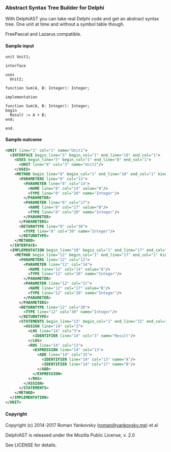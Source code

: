 ### Abstract Syntax Tree Builder for Delphi 
With DelphiAST you can take real Delphi code and get an abstract syntax tree. One unit at time and without a symbol table though. 

FreePascal and Lazarus compatible.

#### Sample input
```delphi
unit Unit1;

interface

uses
  Unit2;

function Sum(A, B: Integer): Integer;

implementation

function Sum(A, B: Integer): Integer;
begin
  Result := A + B;
end;

end.
```

#### Sample outcome
```xml
<UNIT line="1" col="1" name="Unit1">
  <INTERFACE begin_line="3" begin_col="1" end_line="10" end_col="1">
    <USES begin_line="5" begin_col="1" end_line="8" end_col="1">
      <UNIT line="6" col="3" name="Unit2"/>
    </USES>
    <METHOD begin_line="8" begin_col="1" end_line="10" end_col="1" kind="function" name="Sum">
      <PARAMETERS line="8" col="13">
        <PARAMETER line="8" col="14">
          <NAME line="8" col="14" value="A"/>
          <TYPE line="8" col="20" name="Integer"/>
        </PARAMETER>
        <PARAMETER line="8" col="17">
          <NAME line="8" col="17" value="B"/>
          <TYPE line="8" col="20" name="Integer"/>
        </PARAMETER>
      </PARAMETERS>
      <RETURNTYPE line="8" col="30">
        <TYPE line="8" col="30" name="Integer"/>
      </RETURNTYPE>
    </METHOD>
  </INTERFACE>
  <IMPLEMENTATION begin_line="10" begin_col="1" end_line="17" end_col="1">
    <METHOD begin_line="12" begin_col="1" end_line="17" end_col="1" kind="function" name="Sum">
      <PARAMETERS line="12" col="13">
        <PARAMETER line="12" col="14">
          <NAME line="12" col="14" value="A"/>
          <TYPE line="12" col="20" name="Integer"/>
        </PARAMETER>
        <PARAMETER line="12" col="17">
          <NAME line="12" col="17" value="B"/>
          <TYPE line="12" col="20" name="Integer"/>
        </PARAMETER>
      </PARAMETERS>
      <RETURNTYPE line="12" col="30">
        <TYPE line="12" col="30" name="Integer"/>
      </RETURNTYPE>
      <STATEMENTS begin_line="13" begin_col="1" end_line="15" end_col="4">
        <ASSIGN line="14" col="3">
          <LHS line="14" col="3">
            <IDENTIFIER line="14" col="3" name="Result"/>
          </LHS>
          <RHS line="14" col="13">
            <EXPRESSION line="14" col="13">
              <ADD line="14" col="15">
                <IDENTIFIER line="14" col="13" name="A"/>
                <IDENTIFIER line="14" col="17" name="B"/>
              </ADD>
            </EXPRESSION>
          </RHS>
        </ASSIGN>
      </STATEMENTS>
    </METHOD>
  </IMPLEMENTATION>
</UNIT>
```

#### Copyright
Copyright (c) 2014-2017 Roman Yankovsky (roman@yankovsky.me) et al

DelphiAST is released under the Mozilla Public License, v. 2.0

See LICENSE for details.
